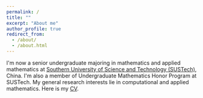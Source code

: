 ```yaml
---
permalink: /
title: ""
excerpt: "About me"
author_profile: true
redirect_from: 
  - /about/
  - /about.html
---
```


I'm now a senior undergraduate majoring in mathematics and applied mathematics at [Southern University of Science and Technology (SUSTech)](https://www.sustech.edu.cn/en/), China. I'm also a member of Undergraduate Mathematics Honor Program at SUSTech. My general research interests lie in computational and applied mathematics. Here is my [CV](https://hv1000.github.io/files/Yan_HUANG_CV.pdf).
